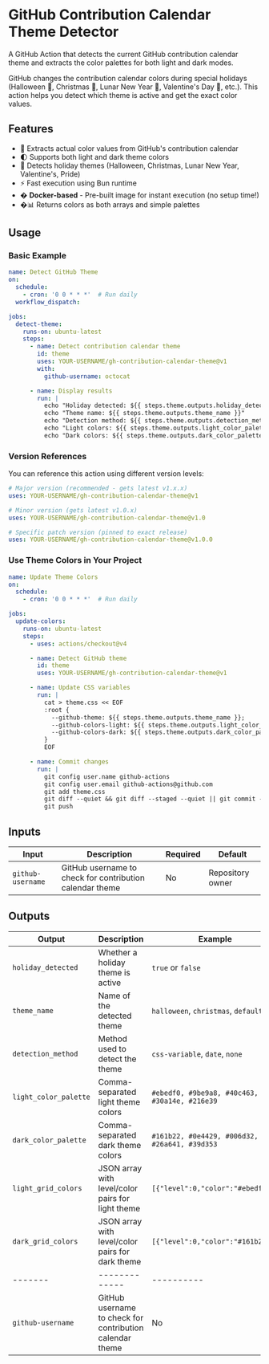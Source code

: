 # GitHub Contribution Calendar Theme Detector

A GitHub Action that detects the current GitHub contribution calendar theme and extracts the color palettes for both light and dark modes.

GitHub changes the contribution calendar colors during special holidays (Halloween 🎃, Christmas 🎄, Lunar New Year 🧧, Valentine's Day 💝, etc.). This action helps you detect which theme is active and get the exact color values.

## Features

- 🎨 Extracts actual color values from GitHub's contribution calendar
- 🌓 Supports both light and dark theme colors
- 🎃 Detects holiday themes (Halloween, Christmas, Lunar New Year, Valentine's, Pride)
- ⚡ Fast execution using Bun runtime
- � **Docker-based** - Pre-built image for instant execution (no setup time!)
- �📊 Returns colors as both arrays and simple palettes

## Usage

### Basic Example

```yaml
name: Detect GitHub Theme
on:
  schedule:
    - cron: '0 0 * * *'  # Run daily
  workflow_dispatch:

jobs:
  detect-theme:
    runs-on: ubuntu-latest
    steps:
      - name: Detect contribution calendar theme
        id: theme
        uses: YOUR-USERNAME/gh-contribution-calendar-theme@v1
        with:
          github-username: octocat

      - name: Display results
        run: |
          echo "Holiday detected: ${{ steps.theme.outputs.holiday_detected }}"
          echo "Theme name: ${{ steps.theme.outputs.theme_name }}"
          echo "Detection method: ${{ steps.theme.outputs.detection_method }}"
          echo "Light colors: ${{ steps.theme.outputs.light_color_palette }}"
          echo "Dark colors: ${{ steps.theme.outputs.dark_color_palette }}"
```

### Version References

You can reference this action using different version levels:

```yaml
# Major version (recommended - gets latest v1.x.x)
uses: YOUR-USERNAME/gh-contribution-calendar-theme@v1

# Minor version (gets latest v1.0.x)
uses: YOUR-USERNAME/gh-contribution-calendar-theme@v1.0

# Specific patch version (pinned to exact release)
uses: YOUR-USERNAME/gh-contribution-calendar-theme@v1.0.0
```

### Use Theme Colors in Your Project

```yaml
name: Update Theme Colors
on:
  schedule:
    - cron: '0 0 * * *'  # Run daily

jobs:
  update-colors:
    runs-on: ubuntu-latest
    steps:
      - uses: actions/checkout@v4

      - name: Detect GitHub theme
        id: theme
        uses: YOUR-USERNAME/gh-contribution-calendar-theme@v1

      - name: Update CSS variables
        run: |
          cat > theme.css << EOF
          :root {
            --github-theme: ${{ steps.theme.outputs.theme_name }};
            --github-colors-light: ${{ steps.theme.outputs.light_color_palette }};
            --github-colors-dark: ${{ steps.theme.outputs.dark_color_palette }};
          }
          EOF

      - name: Commit changes
        run: |
          git config user.name github-actions
          git config user.email github-actions@github.com
          git add theme.css
          git diff --quiet && git diff --staged --quiet || git commit -m "Update GitHub theme colors"
          git push
```

## Inputs

| Input | Description | Required | Default |
|-------|-------------|----------|---------|
| `github-username` | GitHub username to check for contribution calendar theme | No | Repository owner |

## Outputs

| Output | Description | Example |
|--------|-------------|---------|
| `holiday_detected` | Whether a holiday theme is active | `true` or `false` |
| `theme_name` | Name of the detected theme | `halloween`, `christmas`, `default` |
| `detection_method` | Method used to detect the theme | `css-variable`, `date`, `none` |
| `light_color_palette` | Comma-separated light theme colors | `#ebedf0, #9be9a8, #40c463, #30a14e, #216e39` |
| `dark_color_palette` | Comma-separated dark theme colors | `#161b22, #0e4429, #006d32, #26a641, #39d353` |
| `light_grid_colors` | JSON array with level/color pairs for light theme | `[{"level":0,"color":"#ebedf0"}]` |
| `dark_grid_colors` | JSON array with level/color pairs for dark theme | `[{"level":0,"color":"#161b22"}]` |
|-------|-------------|----------|---------|
| `github-username` | GitHub username to check for contribution calendar theme | No | Repository owner |

